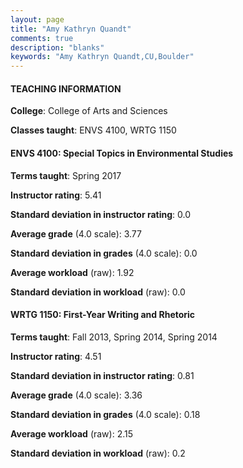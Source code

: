 ```yaml
---
layout: page
title: "Amy Kathryn Quandt" 
comments: true
description: "blanks"
keywords: "Amy Kathryn Quandt,CU,Boulder"
---
```

<head>
<script src="https://ajax.googleapis.com/ajax/libs/jquery/2.1.3/jquery.min.js"></script>
<script src="https://dl.dropboxusercontent.com/s/pc42nxpaw1ea4o9/highcharts.js?dl=0"></script>
<!-- <script src="../assets/js/highcharts.js"></script> -->
<style type="text/css">@font-face {
	font-family: "Bebas Neue";
	src: url(https://www.filehosting.org/file/details/544349/BebasNeue Regular.otf) format("opentype");
	}
	h1.Bebas { 
		font-family: "Bebas Neue", Verdana, Tahoma;
	}
</style>
</head>
	   
#### TEACHING INFORMATION

**College**: College of Arts and Sciences

**Classes taught**: ENVS 4100, WRTG 1150

#### ENVS 4100: Special Topics in Environmental Studies

**Terms taught**: Spring 2017

**Instructor rating**: 5.41

**Standard deviation in instructor rating**: 0.0

**Average grade** (4.0 scale): 3.77

**Standard deviation in grades** (4.0 scale): 0.0

**Average workload** (raw): 1.92

**Standard deviation in workload** (raw): 0.0

#### WRTG 1150: First-Year Writing and Rhetoric

**Terms taught**: Fall 2013, Spring 2014, Spring 2014

**Instructor rating**: 4.51

**Standard deviation in instructor rating**: 0.81

**Average grade** (4.0 scale): 3.36

**Standard deviation in grades** (4.0 scale): 0.18

**Average workload** (raw): 2.15

**Standard deviation in workload** (raw): 0.2

